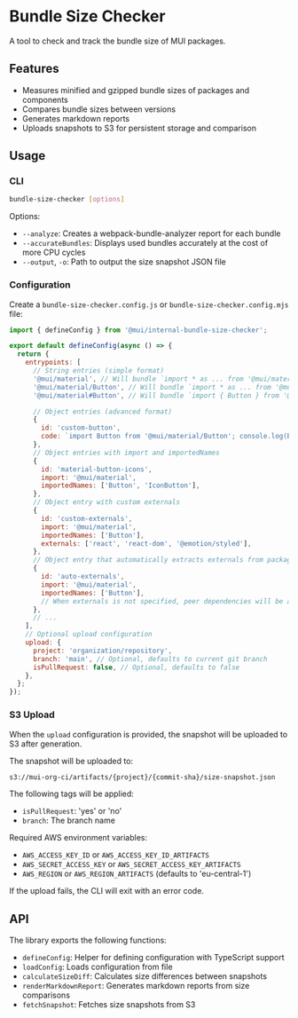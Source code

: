 # Bundle Size Checker

A tool to check and track the bundle size of MUI packages.

## Features

- Measures minified and gzipped bundle sizes of packages and components
- Compares bundle sizes between versions
- Generates markdown reports
- Uploads snapshots to S3 for persistent storage and comparison

## Usage

### CLI

```bash
bundle-size-checker [options]
```

Options:

- `--analyze`: Creates a webpack-bundle-analyzer report for each bundle
- `--accurateBundles`: Displays used bundles accurately at the cost of more CPU cycles
- `--output`, `-o`: Path to output the size snapshot JSON file

### Configuration

Create a `bundle-size-checker.config.js` or `bundle-size-checker.config.mjs` file:

```js
import { defineConfig } from '@mui/internal-bundle-size-checker';

export default defineConfig(async () => {
  return {
    entrypoints: [
      // String entries (simple format)
      '@mui/material', // Will bundle `import * as ... from '@mui/material'`
      '@mui/material/Button', // Will bundle `import * as ... from '@mui/material/Button'`
      '@mui/material#Button', // Will bundle `import { Button } from '@mui/material'`

      // Object entries (advanced format)
      {
        id: 'custom-button',
        code: `import Button from '@mui/material/Button'; console.log(Button);`,
      },
      // Object entries with import and importedNames
      {
        id: 'material-button-icons',
        import: '@mui/material',
        importedNames: ['Button', 'IconButton'],
      },
      // Object entry with custom externals
      {
        id: 'custom-externals',
        import: '@mui/material',
        importedNames: ['Button'],
        externals: ['react', 'react-dom', '@emotion/styled'],
      },
      // Object entry that automatically extracts externals from package.json peer dependencies
      {
        id: 'auto-externals',
        import: '@mui/material',
        importedNames: ['Button'],
        // When externals is not specified, peer dependencies will be automatically excluded
      },
      // ...
    ],
    // Optional upload configuration
    upload: {
      project: 'organization/repository',
      branch: 'main', // Optional, defaults to current git branch
      isPullRequest: false, // Optional, defaults to false
    },
  };
});
```

### S3 Upload

When the `upload` configuration is provided, the snapshot will be uploaded to S3 after generation.

The snapshot will be uploaded to:

```bash
s3://mui-org-ci/artifacts/{project}/{commit-sha}/size-snapshot.json
```

The following tags will be applied:

- `isPullRequest`: 'yes' or 'no'
- `branch`: The branch name

Required AWS environment variables:

- `AWS_ACCESS_KEY_ID` or `AWS_ACCESS_KEY_ID_ARTIFACTS`
- `AWS_SECRET_ACCESS_KEY` or `AWS_SECRET_ACCESS_KEY_ARTIFACTS`
- `AWS_REGION` or `AWS_REGION_ARTIFACTS` (defaults to 'eu-central-1')

If the upload fails, the CLI will exit with an error code.

## API

The library exports the following functions:

- `defineConfig`: Helper for defining configuration with TypeScript support
- `loadConfig`: Loads configuration from file
- `calculateSizeDiff`: Calculates size differences between snapshots
- `renderMarkdownReport`: Generates markdown reports from size comparisons
- `fetchSnapshot`: Fetches size snapshots from S3
